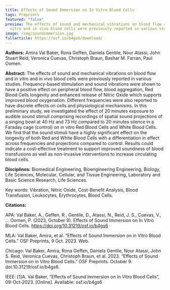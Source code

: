 ```yaml
---
title: Effects of Sound Immersion on In Vitro Blood Cells
tags: Preprints
featured: "false"
preview: The effects of sound and mechanical vibrations on blood flow and in
  vitro and in vivo blood cells were previously reported in various studies.
image: /img/soundimmersion.jpg
fullarticle: https://osf.io/b4gs6/download/
---
```

**Authors:** Amira Val Baker, Rona Geffen, Daniela Gentile, Nour Atassi, John Stuart Reid, Veronica Cuevas, Christoph Braun, Bashar M. Farran, Paul Oomen.

**Abstract:** The effects of sound and mechanical vibrations on blood flow and in vitro and in vivo blood cells were previously reported in various studies. Frequency-based stimulation and sound vibrations were shown to have a positive effect on peripheral blood flow, blood aggregation, Red Blood Cells longevity and enhanced release of Nitric Oxide which supports improved blood oxygenation. Different frequencies were also reported to have discrete effects on cells and physiological mechanisms. In this preliminary study, we investigated the effect of 20 minutes exposure to audible sound stimuli comprising recordings of spatial sound projections of a singing bowl at 40 Hz and 73 Hz compared to 20 minutes silence in a Faraday cage (control) on in vitro Red Blood Cells and White Blood Cells. We find that the sound stimuli have a highly significant effect on the longevity of both Red and White Blood Cells with a differentiation in effect across frequencies and projections compared to control. Results could indicate a cost-effective treatment to support improved soundness of blood transfusions as well as non-invasive interventions to increase circulating blood cells.

**Disciplines:** Biomedical Engineering, Bioengineering Engineering, Biology, Life Sciences, Molecular, Cellular, and Tissue Engineering, Laboratory and Basic Science Research, Life Sciences.

Key words:  Vibration,  Nitric Oxide,  Cost-Benefit Analysis,  Blood Transfusion,  Leukocytes,  Erythrocytes,  Blood Cells.

**Citations:**

APA: Val Baker, A., Geffen, R., Gentile, D., Atassi, N., Reid, J. S., Cuevas, V., … Oomen, P. (2023, October 9). Effects of Sound Immersion on In Vitro Blood Cells. https://doi.org/10.31219/osf.io/b4gs6

MLA: Val Baker, Amira, et al. “Effects of Sound Immersion on in Vitro Blood Cells.” OSF Preprints, 9 Oct. 2023. Web.

Chicago: Val Baker, Amira, Rona Geffen, Daniela Gentile, Nour Atassi, John S. Reid, Veronica Cuevas, Christoph Braun, et al. 2023. “Effects of Sound Immersion on in Vitro Blood Cells.” OSF Preprints. October 9. doi:10.31219/osf.io/b4gs6.

IEEE: \[1]A. Val Baker, “Effects of Sound Immersion on In Vitro Blood Cells”, 09-Oct-2023. \[Online]. Available: osf.io/b4gs6
